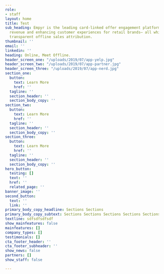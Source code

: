 ```yaml
---
role:
- staff
layout: home
title: Test
sub_heading: Empyr is the leading card-linked offer engagement platform, driving guaranteed
  revenue and enhancing customer experiences for retail brands— all while unlocking
  transparent offline sales attribution.
thumbnail: ''
email: ''
linkedin: ''
heading: Online, Meet Offline.
header_screen_one: "/uploads/2019/07/app-yelp.jpg"
header_screen_two: "/uploads/2019/07/app-partner.jpg"
header_screen_three: "/uploads/2019/07/app-nerd.jpg"
section_one:
  button:
    text: Learn More
    href: ''
  tagline: ''
  section_header: ''
  section_body_copy: ''
section_two:
  button:
    text: Learn More
    href: ''
  tagline: ''
  section_header: ''
  section_body_copy: ''
section_three:
  button:
    text: Learn More
    href: ''
  tagline: ''
  section_header: ''
  section_body_copy: ''
hero_button:
  testing: []
  text: ''
  href: ''
  related_page: ''
banner_image: ''
second_button:
  text: ''
  link: ''
primary_body_copy_headline: Sections Sections
primary_body_copy_subtext: Sections Sections Sections Sections Sections
textline: sdfsdfsdfsdf
show_mainfeatures: false
mainfeatures: []
company_types: []
testimonials: []
cta_footer_header: ''
cta_footer_subheader: ''
show_news: false
partners: []
show_staff: false

---
```


